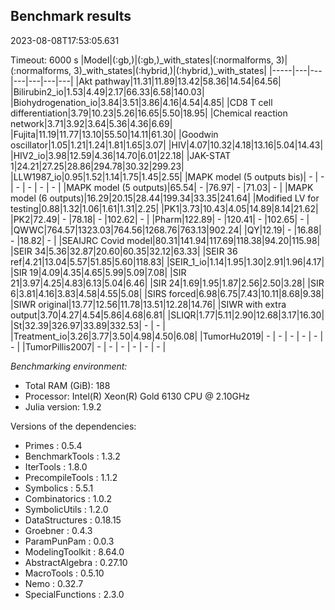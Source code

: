 ## Benchmark results

2023-08-08T17:53:05.631

Timeout: 6000 s
|Model|(:gb,)|(:gb,)_with_states|(:normalforms, 3)|(:normalforms, 3)_with_states|(:hybrid,)|(:hybrid,)_with_states|
|-----|---|---|---|---|---|---|
|Akt pathway|11.31|11.89|13.42|58.36|14.54|64.56|
|Bilirubin2_io|1.53|4.49|2.17|66.33|6.58|140.03|
|Biohydrogenation_io|3.84|3.51|3.86|4.16|4.54|4.85|
|CD8 T cell differentiation|3.79|10.23|5.26|16.65|5.50|18.95|
|Chemical reaction network|3.71|3.92|3.64|5.36|4.36|6.69|
|Fujita|11.19|11.77|13.10|55.50|14.11|61.30|
|Goodwin oscillator|1.05|1.21|1.24|1.81|1.65|3.07|
|HIV|4.07|10.32|4.18|13.16|5.04|14.43|
|HIV2_io|3.98|12.59|4.36|14.70|6.01|22.18|
|JAK-STAT 1|24.21|27.25|28.86|294.78|30.32|299.23|
|LLW1987_io|0.95|1.52|1.14|1.75|1.45|2.55|
|MAPK model (5 outputs bis)| - | - | - | - | - | - |
|MAPK model (5 outputs)|65.54| - |76.97| - |71.03| - |
|MAPK model (6 outputs)|16.29|20.15|28.44|199.34|33.35|241.64|
|Modified LV for testing|0.88|1.32|1.06|1.61|1.31|2.25|
|PK1|3.73|10.43|4.05|14.89|8.14|21.62|
|PK2|72.49| - |78.18| - |102.62| - |
|Pharm|122.89| - |120.41| - |102.65| - |
|QWWC|764.57|1323.03|764.56|1268.76|763.13|902.24|
|QY|12.19| - |16.88| - |18.82| - |
|SEAIJRC Covid model|80.31|141.94|117.69|118.38|94.20|115.98|
|SEIR 34|5.36|32.87|20.60|60.35|32.12|63.33|
|SEIR 36 ref|4.21|13.04|5.57|51.85|5.60|118.83|
|SEIR_1_io|1.14|1.95|1.30|2.91|1.96|4.17|
|SIR 19|4.09|4.35|4.65|5.99|5.09|7.08|
|SIR 21|3.97|4.25|4.83|6.13|5.04|6.46|
|SIR 24|1.69|1.95|1.87|2.56|2.50|3.28|
|SIR 6|3.81|4.16|3.83|4.58|4.55|5.08|
|SIRS forced|6.98|6.75|7.43|10.11|8.68|9.38|
|SIWR original|13.77|12.56|11.78|13.51|12.28|14.76|
|SIWR with extra output|3.70|4.27|4.54|5.86|4.68|6.81|
|SLIQR|1.77|5.11|2.90|12.68|3.17|16.30|
|St|32.39|326.97|33.89|332.53| - | - |
|Treatment_io|3.26|3.77|3.50|4.98|4.50|6.08|
|TumorHu2019| - | - | - | - | - | - |
|TumorPillis2007| - | - | - | - | - | - |

*Benchmarking environment:*

* Total RAM (GiB): 188
* Processor: Intel(R) Xeon(R) Gold 6130 CPU @ 2.10GHz
* Julia version: 1.9.2

Versions of the dependencies:

* Primes : 0.5.4
* BenchmarkTools : 1.3.2
* IterTools : 1.8.0
* PrecompileTools : 1.1.2
* Symbolics : 5.5.1
* Combinatorics : 1.0.2
* SymbolicUtils : 1.2.0
* DataStructures : 0.18.15
* Groebner : 0.4.3
* ParamPunPam : 0.0.3
* ModelingToolkit : 8.64.0
* AbstractAlgebra : 0.27.10
* MacroTools : 0.5.10
* Nemo : 0.32.7
* SpecialFunctions : 2.3.0
